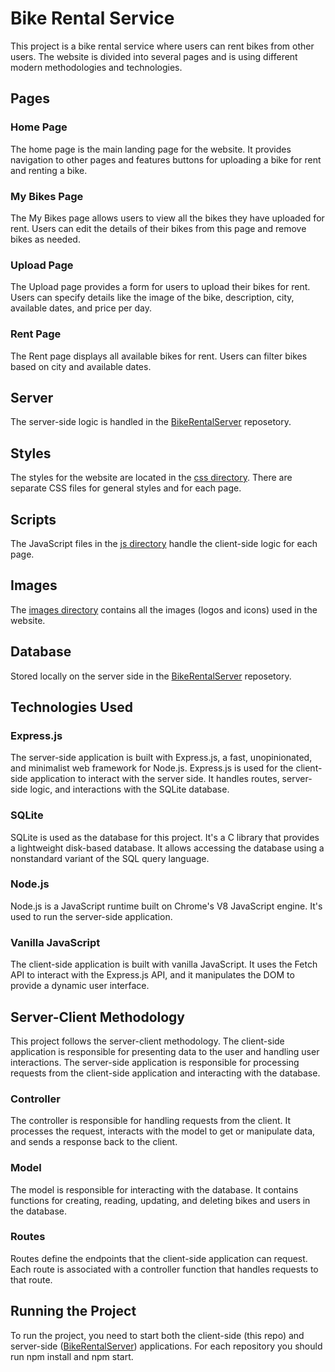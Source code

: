 # Bike Rental Service

This project is a bike rental service where users can rent bikes from other users. The website is divided into several pages and is using different modern methodologies and technologies.

## Pages

### Home Page

The home page is the main landing page for the website. It provides navigation to other pages and features buttons for uploading a bike for rent and renting a bike.

### My Bikes Page

The My Bikes page allows users to view all the bikes they have uploaded for rent. Users can edit the details of their bikes from this page and remove bikes as needed.

### Upload Page

The Upload page provides a form for users to upload their bikes for rent. Users can specify details like the image of the bike, description, city, available dates, and price per day.

### Rent Page

The Rent page displays all available bikes for rent. Users can filter bikes based on city and available dates.

## Server

The server-side logic is handled in the [BikeRentalServer](https://github.com/simonAouiz/BikeRentalServer) reposetory.

## Styles

The styles for the website are located in the [css directory](src/css). There are separate CSS files for general styles and for each page.

## Scripts

The JavaScript files in the [js directory](src/js) handle the client-side logic for each page.

## Images

The [images directory](src/images) contains all the images (logos and icons) used in the website.

## Database

Stored locally on the server side in the [BikeRentalServer](https://github.com/simonAouiz/BikeRentalServer) reposetory.

## Technologies Used

### Express.js

The server-side application is built with Express.js, a fast, unopinionated, and minimalist web framework for Node.js. Express.js is used for the client-side application to interact with the server side. It handles routes, server-side logic, and interactions with the SQLite database.

### SQLite

SQLite is used as the database for this project. It's a C library that provides a lightweight disk-based database. It allows accessing the database using a nonstandard variant of the SQL query language.

### Node.js

Node.js is a JavaScript runtime built on Chrome's V8 JavaScript engine. It's used to run the server-side application.

### Vanilla JavaScript

The client-side application is built with vanilla JavaScript. It uses the Fetch API to interact with the Express.js API, and it manipulates the DOM to provide a dynamic user interface.

## Server-Client Methodology

This project follows the server-client methodology. The client-side application is responsible for presenting data to the user and handling user interactions. The server-side application is responsible for processing requests from the client-side application and interacting with the database.

### Controller

The controller is responsible for handling requests from the client. It processes the request, interacts with the model to get or manipulate data, and sends a response back to the client.

### Model

The model is responsible for interacting with the database. It contains functions for creating, reading, updating, and deleting bikes and users in the database.

### Routes

Routes define the endpoints that the client-side application can request. Each route is associated with a controller function that handles requests to that route.

## Running the Project

To run the project, you need to start both the client-side (this repo) and server-side ([BikeRentalServer](https://github.com/simonAouiz/BikeRentalServer)) applications. For each repository you should run npm install and npm start.
